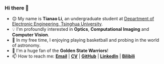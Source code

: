 ### Hi there 👋

<!--
**Lukeli0425/Lukeli0425** is a ✨ _special_ ✨ repository because its `README.md` (this file) appears on your GitHub profile.

Here are some ideas to get you started:

- 🔭 I’m currently working on ...
- 🌱 I’m currently learning ...
- 👯 I’m looking to collaborate on ...
- 🤔 I’m looking for help with ...
- 💬 Ask me about ...
- 📫 How to reach me: ...
- 😄 Pronouns: ...
- ⚡ Fun fact: ...
-->

- 😊 My name is **Tianao Li**, an undergraduate student at [Department of Electronic Engineering, Tsinghua University](https://www.ee.tsinghua.edu.cn/en/). 
- 💡 I'm profoundly interested in **Optics**, **Computational Imaging** and **Computer Vision**.
- 🔭 In my free time, I enjoying playing basketball and probing in the world of astronomy.
- 🏀 I'm a huge fan of the **Golden State Warriors**!
- 📫 How to reach me: [**Email**](mailto:lta19@mails.tsinghua.edu.cn) | [**CV**](./) | [**GitHub**](https://github.com/Lukeli0425/) | [**LinkedIn**](https://www.linkedin.com/in/tianao-li-596997227/) | [**Bilibili**](https://space.bilibili.com/94808364)